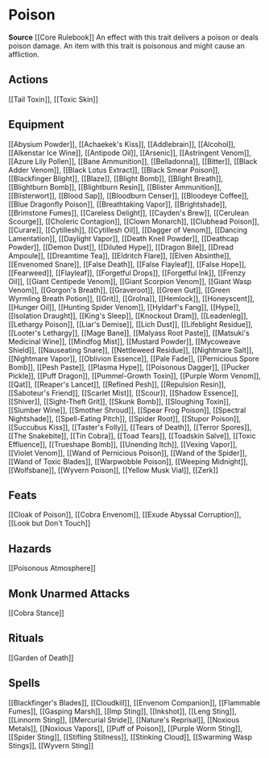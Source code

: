 ﻿---
id: '126'
name: Poison
rarity: Common
source: '[[DATABASE/source/Core Rulebook|Core Rulebook]]'
trait:
- Poison
type: Trait

---
# Poison

**Source** [[Core Rulebook]] 
An effect with this trait delivers a poison or deals poison damage. An item with this trait is poisonous and might cause an affliction.

## Actions

[[Tail Toxin]], [[Toxic Skin]]

## Equipment

[[Abysium Powder]], [[Achaekek's Kiss]], [[Addlebrain]], [[Alcohol]], [[Alkenstar Ice Wine]], [[Antipode Oil]], [[Arsenic]], [[Astringent Venom]], [[Azure Lily Pollen]], [[Bane Ammunition]], [[Belladonna]], [[Bitter]], [[Black Adder Venom]], [[Black Lotus Extract]], [[Black Smear Poison]], [[Blackfinger Blight]], [[Blaze]], [[Blight Bomb]], [[Blight Breath]], [[Blightburn Bomb]], [[Blightburn Resin]], [[Blister Ammunition]], [[Blisterwort]], [[Blood Sap]], [[Bloodburn Censer]], [[Bloodeye Coffee]], [[Blue Dragonfly Poison]], [[Breathtaking Vapor]], [[Brightshade]], [[Brimstone Fumes]], [[Careless Delight]], [[Cayden's Brew]], [[Cerulean Scourge]], [[Choleric Contagion]], [[Clown Monarch]], [[Clubhead Poison]], [[Curare]], [[Cytillesh]], [[Cytillesh Oil]], [[Dagger of Venom]], [[Dancing Lamentation]], [[Daylight Vapor]], [[Death Knell Powder]], [[Deathcap Powder]], [[Demon Dust]], [[Diluted Hype]], [[Dragon Bile]], [[Dread Ampoule]], [[Dreamtime Tea]], [[Eldritch Flare]], [[Elven Absinthe]], [[Envenomed Snare]], [[False Death]], [[False Flayleaf]], [[False Hope]], [[Fearweed]], [[Flayleaf]], [[Forgetful Drops]], [[Forgetful Ink]], [[Frenzy Oil]], [[Giant Centipede Venom]], [[Giant Scorpion Venom]], [[Giant Wasp Venom]], [[Gorgon's Breath]], [[Graveroot]], [[Green Gut]], [[Green Wyrmling Breath Potion]], [[Grit]], [[Grolna]], [[Hemlock]], [[Honeyscent]], [[Hunger Oil]], [[Hunting Spider Venom]], [[Hyldarf's Fang]], [[Hype]], [[Isolation Draught]], [[King's Sleep]], [[Knockout Dram]], [[Leadenleg]], [[Lethargy Poison]], [[Liar's Demise]], [[Lich Dust]], [[Lifeblight Residue]], [[Looter's Lethargy]], [[Mage Bane]], [[Malyass Root Paste]], [[Matsuki's Medicinal Wine]], [[Mindfog Mist]], [[Mustard Powder]], [[Mycoweave Shield]], [[Nauseating Snare]], [[Nettleweed Residue]], [[Nightmare Salt]], [[Nightmare Vapor]], [[Oblivion Essence]], [[Pale Fade]], [[Pernicious Spore Bomb]], [[Pesh Paste]], [[Plasma Hype]], [[Poisonous Dagger]], [[Pucker Pickle]], [[Puff Dragon]], [[Pummel-Growth Toxin]], [[Purple Worm Venom]], [[Qat]], [[Reaper's Lancet]], [[Refined Pesh]], [[Repulsion Resin]], [[Saboteur's Friend]], [[Scarlet Mist]], [[Scour]], [[Shadow Essence]], [[Shiver]], [[Sight-Theft Grit]], [[Skunk Bomb]], [[Sloughing Toxin]], [[Slumber Wine]], [[Smother Shroud]], [[Spear Frog Poison]], [[Spectral Nightshade]], [[Spell-Eating Pitch]], [[Spider Root]], [[Stupor Poison]], [[Succubus Kiss]], [[Taster's Folly]], [[Tears of Death]], [[Terror Spores]], [[The Snakebite]], [[Tin Cobra]], [[Toad Tears]], [[Toadskin Salve]], [[Toxic Effluence]], [[Trueshape Bomb]], [[Unending Itch]], [[Vexing Vapor]], [[Violet Venom]], [[Wand of Pernicious Poison]], [[Wand of the Spider]], [[Wand of Toxic Blades]], [[Warpwobble Poison]], [[Weeping Midnight]], [[Wolfsbane]], [[Wyvern Poison]], [[Yellow Musk Vial]], [[Zerk]]

## Feats

[[Cloak of Poison]], [[Cobra Envenom]], [[Exude Abyssal Corruption]], [[Look but Don't Touch]]

## Hazards

[[Poisonous Atmosphere]]

## Monk Unarmed Attacks

[[Cobra Stance]]

## Rituals

[[Garden of Death]]

## Spells

[[Blackfinger's Blades]], [[Cloudkill]], [[Envenom Companion]], [[Flammable Fumes]], [[Gasping Marsh]], [[Imp Sting]], [[Inkshot]], [[Leng Sting]], [[Linnorm Sting]], [[Mercurial Stride]], [[Nature's Reprisal]], [[Noxious Metals]], [[Noxious Vapors]], [[Puff of Poison]], [[Purple Worm Sting]], [[Spider Sting]], [[Stifling Stillness]], [[Stinking Cloud]], [[Swarming Wasp Stings]], [[Wyvern Sting]]